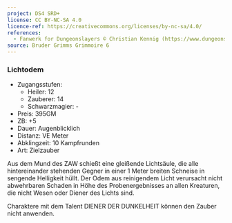 ```yaml
---
project: DS4 SRD+
license: CC BY-NC-SA 4.0
licence-ref: https://creativecommons.org/licenses/by-nc-sa/4.0/
references: 
  - Fanwerk for Dungeonslayers © Christian Kennig (https://www.dungeonslayers.net/)
source: Bruder Grimms Grimmoire 6
---
```


### Lichtodem

- Zugangsstufen:
  - Heiler: 12
  - Zauberer: 14
  - Schwarzmagier: -
- Preis: 395GM
- ZB: +5
- Dauer: Augenblicklich
- Distanz: VE Meter
- Abklingzeit: 10 Kampfrunden
- Art: Zielzauber

Aus dem Mund des ZAW schießt eine gleißende Lichtsäule, die alle hintereinander stehenden Gegner in einer 1 Meter breiten Schneise in sengende Helligkeit hüllt. Der Odem aus reinigendem Licht verursacht nicht abwehrbaren Schaden in Höhe des Probenergebnisses an allen Kreaturen, die nicht Wesen oder Diener des Lichts sind.

Charaktere mit dem Talent DIENER DER DUNKELHEIT können den Zauber nicht anwenden.

